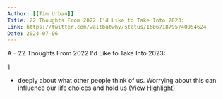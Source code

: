 ```yaml
---
Author: [[Tim Urban]]
Title: 22 Thoughts From 2022 I'd Like to Take Into 2023:
Link: https://twitter.com/waitbutwhy/status/1606718795740954624
Date: 2024-07-06
---
```

A - 22 Thoughts From 2022 I'd Like to Take Into 2023:

1
- deeply about what other people think of us. Worrying about this can influence our life choices and hold us ([View Highlight](https://read.readwise.io/read/01gn64xf7z15y2md25rjnh7rx5))
